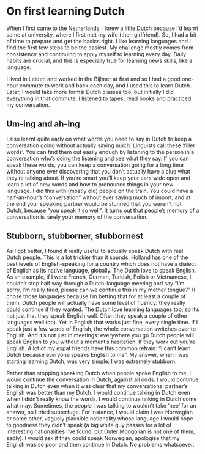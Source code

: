 # On first learning Dutch

When I first came to the Netherlands, I knew a little Dutch because I’d learnt some at university, where I first met my wife (then girlfriend). So, I had a bit of time to prepare and get the basics right. I like learning languages and I find the first few steps to be the easiest. My challenge mostly comes from consistency and continuing to apply myself to learning every day. Daily habits are crucial, and this is especially true for learning news skills, like a language.

I lived in Leiden and worked in the Bijlmer at first and so I had a good one-hour commute to work and back each day, and I used this to learn Dutch. Later, I would take more formal Dutch classes too, but initially I did everything in that commute: I listened to tapes, read books and practiced my conversation.

## Um-ing and ah-ing

I also learnt quite early on what words you need to say in Dutch to keep a conversation going without actually saying much. Linguists call these ‘filler words’. You can find them out easily enough by listening to the person in a conversation who’s doing the listening and see what they say. If you can speak these words, you can keep a conversation going for a long time without anyone ever discovering that you don’t actually have a clue what they’re talking about. If you’re smart you’ll keep your ears wide open and learn a lot of new words and how to pronounce things in your new language. I did this with (mostly old) people on the train. You could have a half-an-hour’s “conversation” without ever saying much of import, and at the end your speaking partner would be stunned that you weren't not Dutch, because “you speak it so well”. It turns out that people’s memory of a conversation is rarely your memory of the conversation.

## Stubborn, stubborner, stubbornest

As I got better, I found it really useful to actually speak Dutch with real Dutch people. This is a lot trickier than it sounds. Holland has one of the best levels of English-speaking for a country which does not have a dialect of English as its native language, globally. The Dutch love to speak English. As an example, if I were French, German, Turkish, Polish or Vietnamese, I couldn’t stop half way through a Dutch-language meeting and say “I’m sorry, I’m really tired, please can we continue this in my mother tongue?” (I chose those languages because I’m betting that for at least a couple of them, Dutch people will actually have some level of fluency: they really could continue if they wanted. The Dutch love learning languages too, so it’s not just that they speak English well. Often they speak a couple of other languages well too). Yet in English that works just fine, every single time. If I speak just a few words of English, the whole conversation switches over to English. And it’s not just in meetings: everywhere you go Dutch people will speak English to you without a moment’s hesitation. If they work out you’re English. A lot of my expat friends have this common refrain: “I can’t learn Dutch because everyone speaks English to me”. My answer, when I was starting learning Dutch, was very simple: I was extremely stubborn.

Rather than stopping speaking Dutch when people spoke English to me, I would continue the conversation in Dutch, against all odds. I would continue talking in Dutch even when it was clear that my conversational partner’s English was better than my Dutch. I would continue talking in Dutch even when I didn’t really know the words. I would continue talking in Dutch come what may. Sometimes, the people I was talking to wouldn’t take ‘nee’ for an answer, so I tried subterfuge. For instance, I would claim I was Norwegian or some other, vaguely plausible nationality whose language I would hope to goodness they didn’t speak (a big white guy passes for a lot of interesting nationalities I’ve found, but Outer Mongolian is not one of them, sadly). I would ask if they could speak Norwegian, apologise that my English was so poor and then continue in Dutch. No problems whatsoever.
 
